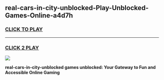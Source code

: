 
## real-cars-in-city-unblocked-Play-Unblocked-Games-Online-a4d7h
<h3>
<a href="https://premium76.site?title=real-cars-in-city-unblocked&ref=25A">CLICK TO PLAY</a></h3>
<hr>

<h3>
<a href="https://premium76.site?title=real-cars-in-city-unblocked&ref=25A">CLICK 2 PLAY</a>
  
</h3>

<a href="https://premium76.site?title=real-cars-in-city-unblocked&ref=25A"><img src="https://clearcache.store/games.png"></a>


**real-cars-in-city-unblocked games unblocked: Your Gateway to Fun and Accessible Online Gaming**
